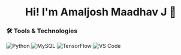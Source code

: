 <h1 align="center">Hi! I'm Amaljosh Maadhav J 👋</h1>

### 🛠️ Tools & Technologies
![Python](https://img.shields.io/badge/-Python-333?style=flat&logo=python)
![MySQL](https://img.shields.io/badge/-MySQL-333?style=flat&logo=mysql)
![TensorFlow](https://img.shields.io/badge/-TensorFlow-333?style=flat&logo=tensorflow)
![VS Code](https://img.shields.io/badge/-VS%20Code-333?style=flat&logo=visual-studio-code)
